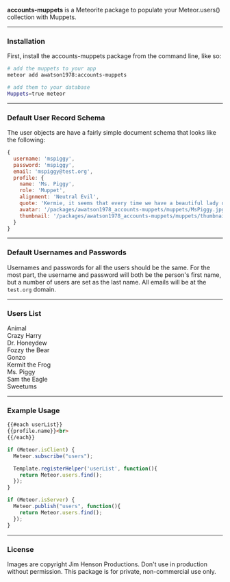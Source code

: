 **accounts-muppets** is a Meteorite package to populate your Meteor.users() collection with Muppets.


------------------------
### Installation

First, install the accounts-muppets package from the command line, like so:

```sh
# add the muppets to your app
meteor add awatson1978:accounts-muppets

# add them to your database
Muppets=true meteor
```


------------------------
### Default User Record Schema  

The user objects are have a fairly simple document schema that looks like the following:
````js
{
  username: 'mspiggy',
  password: 'mspiggy',
  email: 'mspiggy@test.org',
  profile: {
    name: 'Ms. Piggy',
    role: 'Muppet',
    alignment: 'Neutral Evil',
    quote: 'Kermie, it seems that every time we have a beautiful lady on the show, you completely forget about me.',
    avatar: '/packages/awatson1978_accounts-muppets/muppets/MsPiggy.jpg',
    thumbnail: '/packages/awatson1978_accounts-muppets/muppets/thumbnails/MsPiggy.jpg'
  }
}
````

------------------------
### Default Usernames and Passwords  

Usernames and passwords for all the users should be the same.  For the most part, the username and password will both be the person's first name, but a number of users are set as the last name.  All emails will be at the ``test.org`` domain.


------------------------
### Users List

Animal  
Crazy Harry  
Dr. Honeydew  
Fozzy the Bear  
Gonzo  
Kermit the Frog  
Ms. Piggy  
Sam the Eagle  
Sweetums  


------------------------
### Example Usage  

````html
{{#each userList}}
{{profile.name}}<br>
{{/each}}
````

````js
if (Meteor.isClient) {
  Meteor.subscribe("users");

  Template.registerHelper('userList', function(){
    return Meteor.users.find();
  });
}

if (Meteor.isServer) {
  Meteor.publish("users", function(){
    return Meteor.users.find();
  });
}
````

------------------------
### License

Images are copyright Jim Henson Productions.  Don't use in production without permission.  This package is for private, non-commercial use only.
